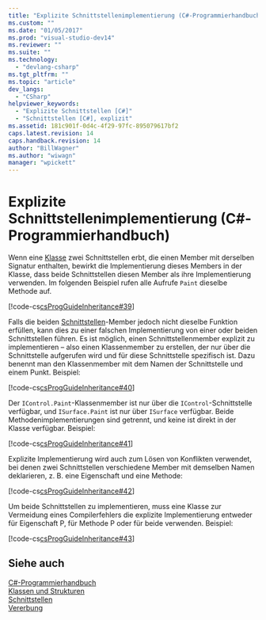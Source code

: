 ```yaml
---
title: "Explizite Schnittstellenimplementierung (C#-Programmierhandbuch) | Microsoft Docs"
ms.custom: ""
ms.date: "01/05/2017"
ms.prod: "visual-studio-dev14"
ms.reviewer: ""
ms.suite: ""
ms.technology: 
  - "devlang-csharp"
ms.tgt_pltfrm: ""
ms.topic: "article"
dev_langs: 
  - "CSharp"
helpviewer_keywords: 
  - "Explizite Schnittstellen [C#]"
  - "Schnittstellen [C#], explizit"
ms.assetid: 181c901f-0d4c-4f29-97fc-895079617bf2
caps.latest.revision: 14
caps.handback.revision: 14
author: "BillWagner"
ms.author: "wiwagn"
manager: "wpickett"
---
```

# Explizite Schnittstellenimplementierung (C#-Programmierhandbuch)
Wenn eine [Klasse](../../../csharp/language-reference/keywords/class.md) zwei Schnittstellen erbt, die einen Member mit derselben Signatur enthalten, bewirkt die Implementierung dieses Members in der Klasse, dass beide Schnittstellen diesen Member als ihre Implementierung verwenden.  Im folgenden Beispiel rufen alle Aufrufe `Paint` dieselbe Methode auf.  
  
 [!code-cs[csProgGuideInheritance#39](../../../csharp/programming-guide/classes-and-structs/codesnippet/CSharp/explicit-interface-implemen_1.cs)]  
  
 Falls die beiden [Schnittstellen](../../../csharp/language-reference/keywords/interface.md)\-Member jedoch nicht dieselbe Funktion erfüllen, kann dies zu einer falschen Implementierung von einer oder beiden Schnittstellen führen.  Es ist möglich, einen Schnittstellenmember explizit zu implementieren – also einen Klassenmember zu erstellen, der nur über die Schnittstelle aufgerufen wird und für diese Schnittstelle spezifisch ist.  Dazu benennt man den Klassenmember mit dem Namen der Schnittstelle und einem Punkt.  Beispiel:  
  
 [!code-cs[csProgGuideInheritance#40](../../../csharp/programming-guide/classes-and-structs/codesnippet/CSharp/explicit-interface-implemen_2.cs)]  
  
 Der `IControl.Paint`\-Klassenmember ist nur über die `IControl`\-Schnittstelle verfügbar, und `ISurface.Paint` ist nur über `ISurface` verfügbar.  Beide Methodenimplementierungen sind getrennt, und keine ist direkt in der Klasse verfügbar.  Beispiel:  
  
 [!code-cs[csProgGuideInheritance#41](../../../csharp/programming-guide/classes-and-structs/codesnippet/CSharp/explicit-interface-implemen_3.cs)]  
  
 Explizite Implementierung wird auch zum Lösen von Konflikten verwendet, bei denen zwei Schnittstellen verschiedene Member mit demselben Namen deklarieren, z. B. eine Eigenschaft und eine Methode:  
  
 [!code-cs[csProgGuideInheritance#42](../../../csharp/programming-guide/classes-and-structs/codesnippet/CSharp/explicit-interface-implemen_4.cs)]  
  
 Um beide Schnittstellen zu implementieren, muss eine Klasse zur Vermeidung eines Compilerfehlers die explizite Implementierung entweder für Eigenschaft P, für Methode P oder für beide verwenden.  Beispiel:  
  
 [!code-cs[csProgGuideInheritance#43](../../../csharp/programming-guide/classes-and-structs/codesnippet/CSharp/explicit-interface-implemen_5.cs)]  
  
## Siehe auch  
 [C\#\-Programmierhandbuch](../../../csharp/programming-guide/index.md)   
 [Klassen und Strukturen](../../../csharp/programming-guide/classes-and-structs/index.md)   
 [Schnittstellen](../../../csharp/programming-guide/interfaces/index.md)   
 [Vererbung](../../../csharp/programming-guide/classes-and-structs/inheritance.md)
